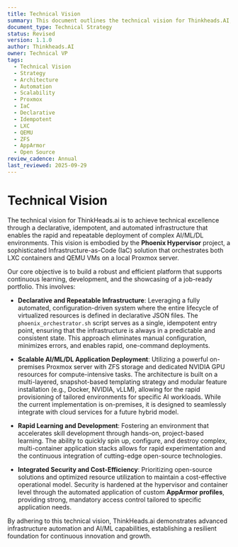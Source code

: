 ```yaml
---
title: Technical Vision
summary: This document outlines the technical vision for Thinkheads.AI, focusing on achieving technical excellence through a declarative, automated, and repeatable on-premises infrastructure designed for advanced AI/ML workloads and future hybrid cloud integration.
document_type: Technical Strategy
status: Revised
version: 1.1.0
author: Thinkheads.AI
owner: Technical VP
tags:
  - Technical Vision
  - Strategy
  - Architecture
  - Automation
  - Scalability
  - Proxmox
  - IaC
  - Declarative
  - Idempotent
  - LXC
  - QEMU
  - ZFS
  - AppArmor
  - Open Source
review_cadence: Annual
last_reviewed: 2025-09-29
---
```

# Technical Vision

The technical vision for ThinkHeads.ai is to achieve technical excellence through a declarative, idempotent, and automated infrastructure that enables the rapid and repeatable deployment of complex AI/ML/DL environments. This vision is embodied by the **Phoenix Hypervisor** project, a sophisticated Infrastructure-as-Code (IaC) solution that orchestrates both LXC containers and QEMU VMs on a local Proxmox server.

Our core objective is to build a robust and efficient platform that supports continuous learning, development, and the showcasing of a job-ready portfolio. This involves:

*   **Declarative and Repeatable Infrastructure**: Leveraging a fully automated, configuration-driven system where the entire lifecycle of virtualized resources is defined in declarative JSON files. The `phoenix_orchestrator.sh` script serves as a single, idempotent entry point, ensuring that the infrastructure is always in a predictable and consistent state. This approach eliminates manual configuration, minimizes errors, and enables rapid, one-command deployments.

*   **Scalable AI/ML/DL Application Deployment**: Utilizing a powerful on-premises Proxmox server with ZFS storage and dedicated NVIDIA GPU resources for compute-intensive tasks. The architecture is built on a multi-layered, snapshot-based templating strategy and modular feature installation (e.g., Docker, NVIDIA, vLLM), allowing for the rapid provisioning of tailored environments for specific AI workloads. While the current implementation is on-premises, it is designed to seamlessly integrate with cloud services for a future hybrid model.

*   **Rapid Learning and Development**: Fostering an environment that accelerates skill development through hands-on, project-based learning. The ability to quickly spin up, configure, and destroy complex, multi-container application stacks allows for rapid experimentation and the continuous integration of cutting-edge open-source technologies.

*   **Integrated Security and Cost-Efficiency**: Prioritizing open-source solutions and optimized resource utilization to maintain a cost-effective operational model. Security is hardened at the hypervisor and container level through the automated application of custom **AppArmor profiles**, providing strong, mandatory access control tailored to specific application needs.

By adhering to this technical vision, ThinkHeads.ai demonstrates advanced infrastructure automation and AI/ML capabilities, establishing a resilient foundation for continuous innovation and growth.

